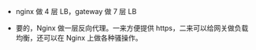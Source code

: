 

- nginx 做 4 层 LB，gateway 做 7 层 LB

- 要的，Nginx 做一层反向代理。一来方便提供 https，二来可以给网关做负载均衡，还可以在 Nginx 上做各种骚操作。
